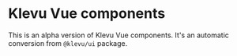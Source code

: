 # Klevu Vue components

This is an alpha version of Klevu Vue components. It's an automatic conversion from `@klevu/ui` package.
